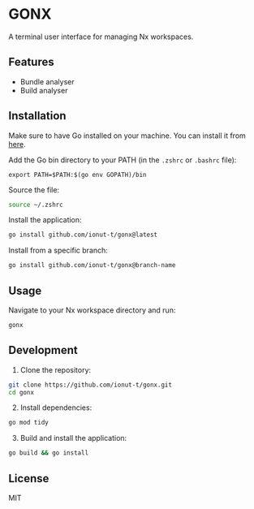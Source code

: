 # GONX

A terminal user interface for managing Nx workspaces.

## Features

- Bundle analyser
- Build analyser

## Installation

Make sure to have Go installed on your machine. You can install it from [here](https://golang.org/doc/install).

Add the Go bin directory to your PATH (in the `.zshrc` or `.bashrc` file):

```zshrc
export PATH=$PATH:$(go env GOPATH)/bin
```

Source the file:
```bash
source ~/.zshrc
```

Install the application:

```bash
go install github.com/ionut-t/gonx@latest
```

Install from a specific branch:

```bash
go install github.com/ionut-t/gonx@branch-name
```

## Usage

Navigate to your Nx workspace directory and run:

```bash
gonx
```

## Development

1. Clone the repository:
```bash
git clone https://github.com/ionut-t/gonx.git
cd gonx
```
2. Install dependencies:

```bash
go mod tidy
```

3. Build and install the application:

```bash
go build && go install
```

## License

MIT

